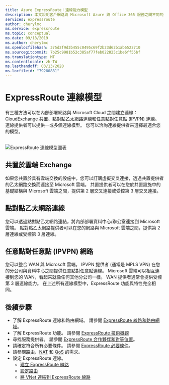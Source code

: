 ```yaml
---
title: Azure ExpressRoute：連線能力模型
description: 本文說明客戶網路與 Microsoft Azure 與 Office 365 服務之間不同的連線模式。 客戶可以使用 MPLS 提供者、雲端 Exchange 和乙太網路提供者。
services: expressroute
author: cherylmc
ms.service: expressroute
ms.topic: conceptual
ms.date: 09/18/2019
ms.author: cherylmc
ms.openlocfilehash: 375d2f9d3b455c0495c69f2b23d62b1ab6522710
ms.sourcegitcommit: 7b25c9981b52c385af77feb022825c1be6ff55bf
ms.translationtype: MT
ms.contentlocale: zh-TW
ms.lasthandoff: 03/13/2020
ms.locfileid: "79280881"
---
```

# <a name="expressroute-connectivity-models"></a>ExpressRoute 連線模型
有三種方法可以在內部部署網路與 Microsoft Cloud 之間建立連線：[CloudExchange 共置](#CloudExchange)、[點對點乙太網路連線](#Ethernet)和[任意點對任意點 (IPVPN) 連線](#IPVPN)。 連線提供者可以提供一或多個連線模型。 您可以洽詢連線提供者來選擇最適合您的模型。
<br><br>

![ExpressRoute 連線模型圖表](./media/expressroute-connectivity-models/expressroute-connectivity-models-diagram.png)

## <a name="CloudExchange"></a>共置於雲端 Exchange
如果您共置於具有雲端交換的設施中，您可以訂購虛擬交叉連接，透過共置提供者的乙太網路交換而連接至 Microsoft 雲端。 共置提供者可以在您於共置設施中的基礎結構與 Microsoft 雲端之間，提供第 2 層交叉連接或受控第 3 層交叉連接。

## <a name="Ethernet"></a>點對點乙太網路連線
您可以透過點對點乙太網路連結，將內部部署資料中心/辦公室連接到 Microsoft 雲端。 點對點乙太網路提供者可以在您的網路與 Microsoft 雲端之間，提供第 2 層連線或受控第 3 層連線。

## <a name="IPVPN"></a>任意點對任意點 (IPVPN) 網路
您可以整合 WAN 與 Microsoft 雲端。 IPVPN 提供者 (通常是 MPLS VPN) 在您的分公司與資料中心之間提供任意點對任意點連線。 Microsoft 雲端可以相互連接到您的 WAN，看起來就像任何其他分公司一樣。 WAN 提供者通常會提供受控第 3 層連線能力。 在上述所有連線模型中，ExpressRoute 功能與特性完全相同。 

## <a name="next-steps"></a>後續步驟
* 了解 ExpressRoute 連線和路由網域。 請參閱 [ExpressRoute 線路和路由網域](expressroute-circuit-peerings.md)。
* 了解 ExpressRoute 功能。 請參閱 [ExpressRoute 技術概觀](expressroute-introduction.md)
* 尋找服務提供者。 請參閱 [ExpressRoute 合作夥伴和對等位置](expressroute-locations.md)。
* 請確定符合所有必要條件。 請參閱 [ExpressRoute 必要條件](expressroute-prerequisites.md)。
* 請參閱[路由](expressroute-routing.md)、[NAT](expressroute-nat.md) 和 [QoS](expressroute-qos.md) 的需求。
* 設定 ExpressRoute 連線。
  * [建立 ExpressRoute 線路](expressroute-howto-circuit-portal-resource-manager.md)
  * [設定路由](expressroute-howto-routing-portal-resource-manager.md)
  * [將 VNet 連結到 ExpressRoute 線路](expressroute-howto-linkvnet-portal-resource-manager.md)